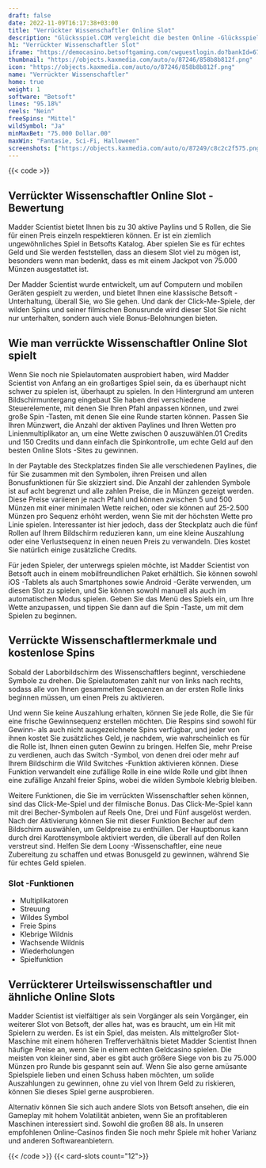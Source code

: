 ```yaml
---
draft: false
date: 2022-11-09T16:17:38+03:00
title: "Verrückter Wissenschaftler Online Slot"
description: "Glücksspiel.COM vergleicht die besten Online -Glücksspiel -Sites und -spiele der Kanada.  Unabhängige Produktbewertungen und exklusive Anmeldeangebote. Jetzt spielen!"
h1: "Verrückter Wissenschaftler Slot"
iframe: "https://democasino.betsoftgaming.com/cwguestlogin.do?bankId=675&gameId=247"
thumbnail: "https://objects.kaxmedia.com/auto/o/87246/858b8b812f.png"
icon: "https://objects.kaxmedia.com/auto/o/87246/858b8b812f.png"
name: "Verrückter Wissenschaftler"
home: true
weight: 1
software: "Betsoft"
lines: "95.18%"
reels: "Nein"
freeSpins: "Mittel"
wildSymbol: "Ja"
minMaxBet: "75.000 Dollar.00"
maxWin: "Fantasie, Sci-Fi, Halloween"
screenshots: ["https://objects.kaxmedia.com/auto/o/87249/c8c2c2f575.png"]
---
```


{{< code >}}<h2>Verrückter Wissenschaftler Online Slot -Bewertung</h2><p>Madder Scientist bietet Ihnen bis zu 30 aktive Paylins und 5 Rollen, die Sie für einen Preis einzeln respektieren können. Er ist ein ziemlich ungewöhnliches Spiel in Betsofts Katalog. Aber spielen Sie es für echtes Geld und Sie werden feststellen, dass an diesem Slot viel zu mögen ist, besonders wenn man bedenkt, dass es mit einem Jackpot von 75.000 Münzen ausgestattet ist.</p><p>Der Madder Scientist wurde entwickelt, um auf Computern und mobilen Geräten gespielt zu werden, und bietet Ihnen eine klassische Betsoft -Unterhaltung, überall Sie, wo Sie gehen. Und dank der Click-Me-Spiele, der wilden Spins und seiner filmischen Bonusrunde wird dieser Slot Sie nicht nur unterhalten, sondern auch viele Bonus-Belohnungen bieten.</p><h2>Wie man verrückte Wissenschaftler Online Slot spielt</h2><p>Wenn Sie noch nie Spielautomaten ausprobiert haben, wird Madder Scientist von Anfang an ein großartiges Spiel sein, da es überhaupt nicht schwer zu spielen ist, überhaupt zu spielen. In den Hintergrund am unteren Bildschirmuntergang eingebaut Sie haben drei verschiedene Steuerelemente, mit denen Sie Ihren Pfahl anpassen können, und zwei große Spin -Tasten, mit denen Sie eine Runde starten können. Passen Sie Ihren Münzwert, die Anzahl der aktiven Paylines und Ihren Wetten pro Linienmultiplikator an, um eine Wette zwischen 0 auszuwählen.01 Credits und 150 Credits und dann einfach die Spinkontrolle, um echte Geld auf den besten Online Slots -Sites zu gewinnen.</p><p>In der Paytable des Steckplatzes finden Sie alle verschiedenen Paylines, die für Sie zusammen mit den Symbolen, ihren Preisen und allen Bonusfunktionen für Sie skizziert sind. Die Anzahl der zahlenden Symbole ist auf acht begrenzt und alle zahlen Preise, die in Münzen gezeigt werden. Diese Preise variieren je nach Pfahl und können zwischen 5 und 500 Münzen mit einer minimalen Wette reichen, oder sie können auf 25-2.500 Münzen pro Sequenz erhöht werden, wenn Sie mit der höchsten Wette pro Linie spielen. Interessanter ist hier jedoch, dass der Steckplatz auch die fünf Rollen auf Ihrem Bildschirm reduzieren kann, um eine kleine Auszahlung oder eine Verlustsequenz in einen neuen Preis zu verwandeln. Dies kostet Sie natürlich einige zusätzliche Credits.</p><p>Für jeden Spieler, der unterwegs spielen möchte, ist Madder Scientist von Betsoft auch in einem mobilfreundlichen Paket erhältlich. Sie können sowohl iOS -Tablets als auch Smartphones sowie Android -Geräte verwenden, um diesen Slot zu spielen, und Sie können sowohl manuell als auch im automatischen Modus spielen. Geben Sie das Menü des Spiels ein, um Ihre Wette anzupassen, und tippen Sie dann auf die Spin -Taste, um mit dem Spielen zu beginnen.</p><h2>Verrückte Wissenschaftlermerkmale und kostenlose Spins</h2><p>Sobald der Laborbildschirm des Wissenschaftlers beginnt, verschiedene Symbole zu drehen. Die Spielautomaten zahlt nur von links nach rechts, sodass alle von Ihnen gesammelten Sequenzen an der ersten Rolle links beginnen müssen, um einen Preis zu aktivieren.</p><p>Und wenn Sie keine Auszahlung erhalten, können Sie jede Rolle, die Sie für eine frische Gewinnsequenz erstellen möchten. Die Respins sind sowohl für Gewinn- als auch nicht ausgezeichnete Spins verfügbar, und jeder von ihnen kostet Sie zusätzliches Geld, je nachdem, wie wahrscheinlich es für die Rolle ist, Ihnen einen guten Gewinn zu bringen. Helfen Sie, mehr Preise zu verdienen, auch das Switch -Symbol, von denen drei oder mehr auf Ihrem Bildschirm die Wild Switches -Funktion aktivieren können. Diese Funktion verwandelt eine zufällige Rolle in eine wilde Rolle und gibt Ihnen eine zufällige Anzahl freier Spins, wobei die wilden Symbole klebrig bleiben.</p><p>Weitere Funktionen, die Sie im verrückten Wissenschaftler sehen können, sind das Click-Me-Spiel und der filmische Bonus. Das Click-Me-Spiel kann mit drei Becher-Symbolen auf Reels One, Drei und Fünf ausgelöst werden. Nach der Aktivierung können Sie mit dieser Funktion Becher auf dem Bildschirm auswählen, um Geldpreise zu enthüllen. Der Hauptbonus kann durch drei Karottensymbole aktiviert werden, die überall auf den Rollen verstreut sind. Helfen Sie dem Loony -Wissenschaftler, eine neue Zubereitung zu schaffen und etwas Bonusgeld zu gewinnen, während Sie für echtes Geld spielen.</p><h3>
Slot -Funktionen</h3><ul>
<li></span>
Multiplikatoren</li>
<li></span>
Streuung</li>
<li></span>
Wildes Symbol</li>
<li></span>
Freie Spins</li>
<li></span>
Klebrige Wildnis</li>
<li></span>
Wachsende Wildnis</li>
<li></span>
Wiederholungen</li>
<li></span>
Spielfunktion</li></ul><h2>Verrückterer Urteilswissenschaftler und ähnliche Online Slots</h2><p>Madder Scientist ist vielfältiger als sein Vorgänger als sein Vorgänger, ein weiterer Slot von Betsoft, der alles hat, was es braucht, um ein Hit mit Spielern zu werden. Es ist ein Spiel, das meisten. Als mittelgroßer Slot-Maschine mit einem höheren Trefferverhältnis bietet Madder Scientist Ihnen häufige Preise an, wenn Sie in einem echten Geldcasino spielen. Die meisten von kleiner sind, aber es gibt auch größere Siege von bis zu 75.000 Münzen pro Runde bis gespannt sein auf. Wenn Sie also gerne amüsante Spielspiele lieben und einen Schuss haben möchten, um solide Auszahlungen zu gewinnen, ohne zu viel von Ihrem Geld zu riskieren, können Sie dieses Spiel gerne ausprobieren.</p><p>Alternativ können Sie sich auch andere Slots von Betsoft ansehen, die ein Gameplay mit hohem Volatilität anbieten, wenn Sie an profitableren Maschinen interessiert sind.  Sowohl die großen 88 als. In unseren empfohlenen Online-Casinos finden Sie noch mehr Spiele mit hoher Varianz und anderen Softwareanbietern.</p>{{< /code >}}
{{< card-slots count="12">}}